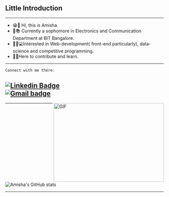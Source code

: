 <!--
**amisha0-0/amisha0-0** is a ✨ _special_ ✨ repository because its `README.md` (this file) appears on your GitHub profile.-->

## Little Introduction
---
- 😁🙋‍ Hi, this is Amisha.   		
- 🏫📚 Currently a sophomore in Electronics and Communication Department at BIT Bangalore. 
- 👩‍💻💻Interested in Web-development( front-end particularly), data-science and competitive programming. 
- 🤝🙌Here to contribute and learn. 
---
```
Connect with me there:
```
[![Linkedin Badge](https://img.shields.io/badge/-LinkedIn-blue?style=flat-square&logo=Linkedin&logoColor=white&link=https://www.linkedin.com/in/amisha-08a7731ab/)](https://www.linkedin.com/in/amisha-08a7731ab/)  
[![Gmail badge](https://img.shields.io/badge/-Gmail-c14438?style=flat-square&logo=Gmail&logoColor=white&link=mailto:sinhaamisha194@gmail.com)](mailto:sinhaamisha194@gmail.com) 
---
<p><img align="right" alt="GIF" src="https://media.giphy.com/media/L1R1tvI9svkIWwpVYr/giphy.gif?cid=ecf05e47obdd8d7qe7q6potzjdpxt32tpplnfy3kddnspz72&rid=giphy.gif&ct=g" width="350" height="250" /></p>

---

![Amisha's GitHub stats](https://github-readme-stats.vercel.app/api?username=amisha0-0&show_icons=true&theme=cobalt)

---
